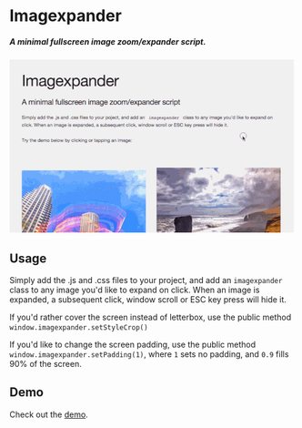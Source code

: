 # Imagexpander

##### A minimal fullscreen image zoom/expander script.

![demo](https://raw.githubusercontent.com/cacheflowe/imagexpander/master/images/demo-sm.gif)

## Usage

Simply add the .js and .css files to your project, and add an `imagexpander` class to any image you'd like to expand on click. When an image is expanded, a subsequent click, window scroll or ESC key press will hide it.

If you'd rather cover the screen instead of letterbox, use the public method `window.imagexpander.setStyleCrop()`

If you'd like to change the screen padding, use the public method `window.imagexpander.setPadding(1)`, where `1` sets no padding, and `0.9` fills 90% of the screen.

## Demo

Check out the [demo](http://cacheflowe.github.io/imagexpander).
